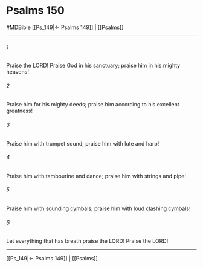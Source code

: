# Psalms 150
#MDBible
[[Ps_149|← Psalms 149]] | [[Psalms]]

***

###### 1 

Praise the LORD! Praise God in his sanctuary; praise him in his mighty heavens! 

###### 2 

Praise him for his mighty deeds; praise him according to his excellent greatness! 

###### 3 

Praise him with trumpet sound; praise him with lute and harp! 

###### 4 

Praise him with tambourine and dance; praise him with strings and pipe! 

###### 5 

Praise him with sounding cymbals; praise him with loud clashing cymbals! 

###### 6 

Let everything that has breath praise the LORD! Praise the LORD! 

***

[[Ps_149|← Psalms 149]] | [[Psalms]]
